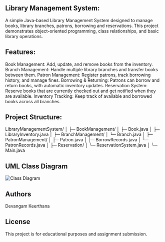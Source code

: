 ## Library Management System:

A simple Java-based Library Management System designed to manage books, library branches, patrons, borrowing and reservations. This project demonstrates object-oriented programming, class relationships, and basic library operations.

## Features:
Book Management: Add, update, and remove books from the inventory.
Branch Management: Handle multiple library branches and transfer books between them.
Patron Management: Register patrons, track borrowing history, and manage fines.
Borrowing & Returning: Patrons can borrow and return books, with automatic inventory updates.
Reservation System: Reserve books that are currently checked out and get notified when they are available.
Inventory Tracking: Keep track of available and borrowed books across all branches.

## Project Structure:
LibraryManagementSystem/
│
├─ BookManagement/
│   ├─ Book.java
│   ├─ LibraryInventory.java
│
├─ BranchManagement/
│   └─ Branch.java
│
├─ PatronManagement/
│   ├─ Patron.java
│   ├─ BorrowRecords.java
│   └─ PatronRecords.java
│
├─ Reservation/
│   └─ ReservationSystem.java
│
└─ Main.java

## UML Class Diagram
![Class Diagram](C:\Users\dkeer\IdeaProjects\Airtribe\LLD\LLD\src\java\main\LibraryManagementSystem/class-diagram.png)

## Authors
Devangam Keerthana

## License
This project is for educational purposes and assignment submission.
